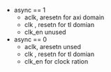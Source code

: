 - async == 1
	- aclk, aresetn for axi domain
	- clk , resetn for tl domian
	- clk_en unused
- async == 0
	- aclk, aresetn unsed
	- clk , resetn for tl domian
	- clk_en for clock ration